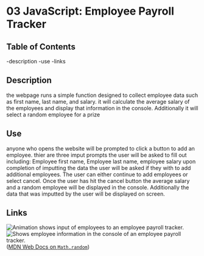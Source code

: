 # 03 JavaScript: Employee Payroll Tracker


## Table of Contents
-description
-use
-links

## Description
the webpage runs a simple function designed to collect employee data such as first name, last name, and salary.
it will calculate the average salary of the employees and display that information in the console. Additionally it will 
select a random employee for a prize

## Use 
anyone who opens the website will be prompted to click a button to add an employee. thier are three imput prompts the user will be asked
to fill out including:
Employee first name,
Employee last name,
employee salary
upon completion of imputting the data the user will be asked if they with to add additional employees. The user can either continue to 
add employees or select cancel. Once the user has hit the cancel button the average salary and a random employee will be displayed in the console.
Additionally the data that was imputted by the user will be displayed on screen.

## Links
![Animation shows input of employees to an employee payroll tracker.](./Assets/03-javascript-homework-demo.gif)
![Shows employee information in the console of an employee payroll tracker.](./Assets/03-javascript-homework-console-demo.png)
 ([MDN Web Docs on `Math.random`](https://developer.mozilla.org/en-US/docs/Web/JavaScript/Reference/Global_Objects/Math/random))




